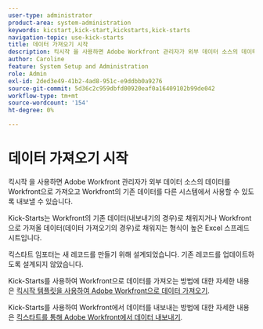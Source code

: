 ```yaml
---
user-type: administrator
product-area: system-administration
keywords: kicstart,kick-start,kickstarts,kick-starts
navigation-topic: use-kick-starts
title: 데이터 가져오기 시작
description: 킥시작 을 사용하면 Adobe Workfront 관리자가 외부 데이터 소스의 데이터를 Workfront으로 가져오고 Workfront의 기존 데이터를 다른 시스템에서 사용할 수 있도록 내보낼 수 있습니다.
author: Caroline
feature: System Setup and Administration
role: Admin
exl-id: 2ded3e49-41b2-4ad8-951c-e9ddbb0a9276
source-git-commit: 5d36c2c959dbfd00920eaf0a16409102b99de042
workflow-type: tm+mt
source-wordcount: '154'
ht-degree: 0%

---
```


# 데이터 가져오기 시작

킥시작 을 사용하면 Adobe Workfront 관리자가 외부 데이터 소스의 데이터를 Workfront으로 가져오고 Workfront의 기존 데이터를 다른 시스템에서 사용할 수 있도록 내보낼 수 있습니다.

Kick-Starts는 Workfront의 기존 데이터(내보내기의 경우)로 채워지거나 Workfront으로 가져올 데이터(데이터 가져오기의 경우)로 채워지는 형식이 높은 Excel 스프레드시트입니다.

킥스타트 임포터는 새 레코드를 만들기 위해 설계되었습니다. 기존 레코드를 업데이트하도록 설계되지 않았습니다.

Kick-Starts를 사용하여 Workfront으로 데이터를 가져오는 방법에 대한 자세한 내용은 [킥시작 템플릿을 사용하여 Adobe Workfront으로 데이터 가져오기](../../../administration-and-setup/manage-workfront/using-kick-starts/import-data-via-kickstarts.md).

Kick-Starts를 사용하여 Workfront에서 데이터를 내보내는 방법에 대한 자세한 내용은 [킥스타트를 통해 Adobe Workfront에서 데이터 내보내기](../../../administration-and-setup/manage-workfront/using-kick-starts/export-data-from-wf-via-kick-starts.md).
